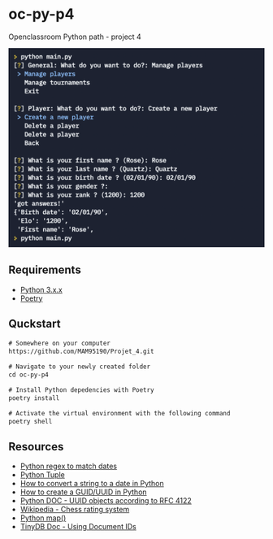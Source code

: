 # oc-py-p4

Openclassroom Python path - project 4

![command line screenshot](oc_p4_python_screenshot.png)

## Requirements

* [Python 3.x.x](https://python.org)
* [Poetry](https://python-poetry.org/)

## Quckstart

```shell
# Somewhere on your computer
https://github.com/MAM95190/Projet_4.git
```

```shell
# Navigate to your newly created folder
cd oc-py-p4
```

```shell
# Install Python depedencies with Poetry
poetry install
```

```shell
# Activate the virtual environment with the following command
poetry shell
```

## Resources

* [Python regex to match dates](https://stackoverflow.com/questions/4709652/python-regex-to-match-dates)
* [Python Tuple](https://www.programiz.com/python-programming/tuple)
* [How to convert a string to a date in Python](https://stackoverflow.com/questions/4709652/python-regex-to-match-dates)
* [How to create a GUID/UUID in Python](https://stackoverflow.com/questions/534839/how-to-create-a-guid-uuid-in-python)
* [Python DOC - UUID objects according to RFC 4122](https://docs.python.org/3/library/uuid.html)
* [Wikipedia - Chess rating system](https://en.wikipedia.org/wiki/Chess_rating_system)
* [Python map()](https://www.programiz.com/python-programming/methods/built-in/map)
* [TinyDB Doc - Using Document IDs](https://tinydb.readthedocs.io/en/latest/usage.html#using-document-ids)
